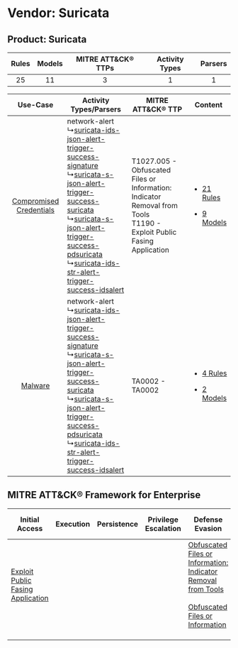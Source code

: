 Vendor: Suricata
================
Product: Suricata
-----------------
| Rules | Models | MITRE ATT&CK® TTPs | Activity Types | Parsers |
|:-----:|:------:|:------------------:|:--------------:|:-------:|
|  25   |   11   |         3          |       1        |    1    |

|    Use-Case    | Activity Types/Parsers    | MITRE ATT&CK® TTP    | Content    |
|:----:| ---- | ---- | ---- |
| [Compromised Credentials](../../../UseCases/uc_compromised_credentials.md) |  network-alert<br> ↳[suricata-ids-json-alert-trigger-success-signature](Ps/pC_suricataidsjsonalerttriggersuccesssignature.md)<br> ↳[suricata-s-json-alert-trigger-success-suricata](Ps/pC_suricatasjsonalerttriggersuccesssuricata.md)<br> ↳[suricata-s-json-alert-trigger-success-pdsuricata](Ps/pC_suricatasjsonalerttriggersuccesspdsuricata.md)<br> ↳[suricata-ids-str-alert-trigger-success-idsalert](Ps/pC_suricataidsstralerttriggersuccessidsalert.md)<br> | T1027.005 - Obfuscated Files or Information: Indicator Removal from Tools<br>T1190 - Exploit Public Fasing Application<br> | [<ul><li>21 Rules</li></ul><ul><li>9 Models</li></ul>](RM/r_m_suricata_suricata_Compromised_Credentials.md) |
|    [Malware](../../../UseCases/uc_malware.md)    |  network-alert<br> ↳[suricata-ids-json-alert-trigger-success-signature](Ps/pC_suricataidsjsonalerttriggersuccesssignature.md)<br> ↳[suricata-s-json-alert-trigger-success-suricata](Ps/pC_suricatasjsonalerttriggersuccesssuricata.md)<br> ↳[suricata-s-json-alert-trigger-success-pdsuricata](Ps/pC_suricatasjsonalerttriggersuccesspdsuricata.md)<br> ↳[suricata-ids-str-alert-trigger-success-idsalert](Ps/pC_suricataidsstralerttriggersuccessidsalert.md)<br> | TA0002 - TA0002<br>    | [<ul><li>4 Rules</li></ul><ul><li>2 Models</li></ul>](RM/r_m_suricata_suricata_Malware.md)    |

MITRE ATT&CK® Framework for Enterprise
--------------------------------------
| Initial Access                                                                         | Execution | Persistence | Privilege Escalation | Defense Evasion                                                                                                                                                                                            | Credential Access | Discovery | Lateral Movement | Collection | Command and Control | Exfiltration | Impact |
| -------------------------------------------------------------------------------------- | --------- | ----------- | -------------------- | ---------------------------------------------------------------------------------------------------------------------------------------------------------------------------------------------------------- | ----------------- | --------- | ---------------- | ---------- | ------------------- | ------------ | ------ |
| [Exploit Public Fasing Application](https://attack.mitre.org/techniques/T1190)<br><br> |           |             |                      | [Obfuscated Files or Information: Indicator Removal from Tools](https://attack.mitre.org/techniques/T1027/005)<br><br>[Obfuscated Files or Information](https://attack.mitre.org/techniques/T1027)<br><br> |                   |           |                  |            |                     |              |        |